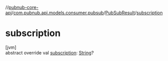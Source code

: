 //[pubnub-core-api](../../../index.md)/[com.pubnub.api.models.consumer.pubsub](../index.md)/[PubSubResult](index.md)/[subscription](subscription.md)

# subscription

[jvm]\
abstract override val [subscription](subscription.md): [String](https://kotlinlang.org/api/latest/jvm/stdlib/kotlin/-string/index.html)?
